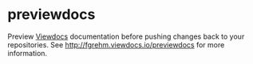 # previewdocs

Preview [Viewdocs](http://viewdocs.io/) documentation before pushing changes
back to your repositories. See http://fgrehm.viewdocs.io/previewdocs
for more information.
